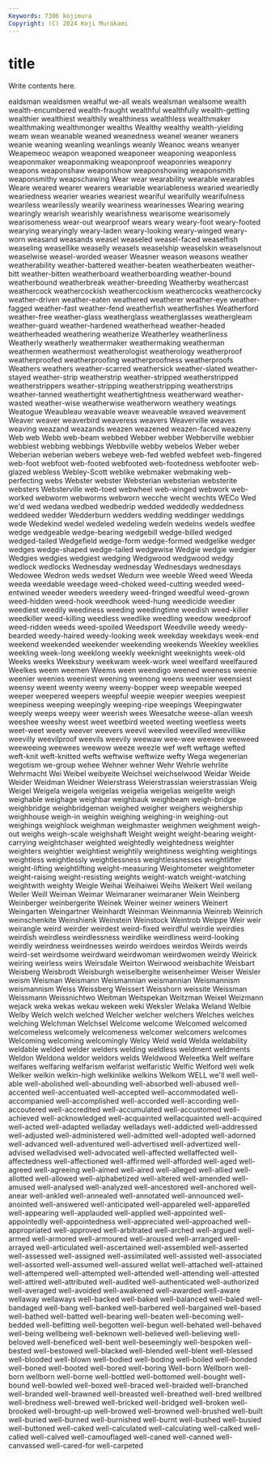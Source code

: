 ```yaml
---
Keywords: 7306 kojimura
Copyright: (C) 2024 Koji Murakami
---
```


# title

Write contents here.



ealdsman wealdsmen wealful we-all weals wealsman wealsome wealth wealth-encumbered wealth-fraught
wealthful wealthfully wealth-getting wealthier wealthiest wealthily wealthiness wealthless wealthmaker wealthmaking
wealthmonger wealths Wealthy wealthy wealth-yielding weam wean weanable weaned weanedness
weanel weaner weaners weanie weaning weanling weanlings weanly Weanoc weans
weanyer Weapemeoc weapon weaponed weaponeer weaponing weaponless weaponmaker weaponmaking weaponproof
weaponries weaponry weapons weaponshaw weaponshow weaponshowing weaponsmith weaponsmithy weapschawing Wear
wear wearability wearable wearables Weare weared wearer wearers weariable weariableness
wearied weariedly weariedness wearier wearies weariest weariful wearifully wearifulness weariless
wearilessly wearily weariness wearinesses Wearing wearing wearingly wearish wearishly wearishness
wearisome wearisomely wearisomeness wear-out wearproof wears weary weary-foot weary-footed wearying
wearyingly weary-laden weary-looking weary-winged weary-worn weasand weasands weasel weaseled weasel-faced
weaselfish weaseling weasellike weaselly weasels weaselship weaselskin weaselsnout weaselwise weasel-worded
weaser Weasner weason weasons weather weatherability weather-battered weather-beaten weatherbeaten weather-bitt
weather-bitten weatherboard weatherboarding weather-bound weatherbound weatherbreak weather-breeding Weatherby weathercast weathercock
weathercockish weathercockism weathercocks weathercocky weather-driven weather-eaten weathered weatherer weather-eye weather-fagged
weather-fast weather-fend weatherfish weatherfishes Weatherford weather-free weather-glass weatherglass weatherglasses weathergleam
weather-guard weather-hardened weatherhead weather-headed weatherheaded weathering weatherize Weatherley weatherliness Weatherly
weatherly weathermaker weathermaking weatherman weathermen weathermost weatherologist weatherology weatherproof weatherproofed
weatherproofing weatherproofness weatherproofs Weathers weathers weather-scarred weathersick weather-slated weather-stayed weather-strip
weatherstrip weather-stripped weatherstripped weatherstrippers weather-stripping weatherstripping weatherstrips weather-tanned weathertight weathertightness
weatherward weather-wasted weather-wise weatherwise weatherworn weathery weatings Weatogue Weaubleau weavable
weave weaveable weaved weavement Weaver weaver weaverbird weaveress weavers Weaverville
weaves weaving weazand weazands weazen weazened weazen-faced weazeny Web web
Webb web-beam webbed Webber webber Webberville webbier webbiest webbing webbings
Webbville webby webelos Weber weber Weberian weberian webers webeye web-fed
webfed webfeet web-fingered web-foot webfoot web-footed webfooted web-footedness webfooter web-glazed
webless Webley-Scott weblike webmaker webmaking web-perfecting webs Webster webster Websterian
websterian websterite websters Websterville web-toed webwheel web-winged webwork web-worked webworm
webworms webworn wecche wecht wechts WECo Wed we'd wed wedana
wedbed wedbedrip wedded weddedly weddedness weddeed wedder Wedderburn wedders wedding
weddinger weddings wede Wedekind wedel wedeled wedeling wedeln wedelns wedels
wedfee wedge wedgeable wedge-bearing wedgebill wedge-billed wedged wedged-tailed Wedgefield wedge-form
wedge-formed wedgelike wedger wedges wedge-shaped wedge-tailed wedgewise Wedgie wedgie wedgier
Wedgies wedgies wedgiest wedging Wedgwood wedgwood wedgy wedlock wedlocks Wednesday
wednesday Wednesdays wednesdays Wedowee Wedron weds wedset Wedurn wee weeble
Weed weed Weeda weeda weedable weedage weed-choked weed-cutting weeded weed-entwined
weeder weeders weedery weed-fringed weedful weed-grown weed-hidden weed-hook weedhook weed-hung
weedicide weedier weediest weedily weediness weeding weedingtime weedish weed-killer weedkiller
weed-killing weedless weedlike weedling weedow weedproof weed-ridden weeds weed-spoiled Weedsport
Weedville weedy weedy-bearded weedy-haired weedy-looking week weekday weekdays week-end weekend
weekended weekender weekending weekends Weekley weeklies weekling week-long weeklong weekly
weeknight weeknights week-old Weeks weeks Weeksbury weekwam week-work weel weelfard
weelfaured Weelkes weem weemen Weems ween weendigo weened weeness weenie
weenier weenies weeniest weening weenong weens weensier weensiest weensy weent
weenty weeny weeny-bopper weep weepable weeped weeper weepered weepers weepful
weepie weepier weepies weepiest weepiness weeping weepingly weeping-ripe weepings Weepingwater
weeply weeps weepy weer weerish wees Weesatche weese-allan weesh weeshee
weeshy weest weet weetbird weeted weeting weetless weets weet-weet weety
weever weevers weevil weeviled weevilled weevillike weevilly weevilproof weevils weevily
weewaw wee-wee weewee weeweed weeweeing weewees weewow weeze weezle wef
weft weftage wefted weft-knit weft-knitted wefts weftwise weftwize wefty Wega
wegenerian wegotism we-group wehee Wehner wehner Wehr Wehrle wehrlite Wehrmacht
Wei Weibel weibyeite Weichsel weichselwood Weidar Weide Weider Weidman Weidner
Weierstrass Weierstrassian weierstrassian Weig Weigel Weigela weigela weigelas weigelia weigelias
weigelite weigh weighable weighage weighbar weighbauk weighbeam weigh-bridge weighbridge weighbridgeman
weighed weigher weighers weighership weighhouse weigh-in weighin weighing weighing-in weighing-out
weighings weighlock weighman weighmaster weighmen weighment weigh-out weighs weigh-scale weighshaft
Weight weight weight-bearing weight-carrying weightchaser weighted weightedly weightedness weighter weighters
weightier weightiest weightily weightiness weighting weightings weightless weightlessly weightlessness weightlessnesses
weightlifter weight-lifting weightlifting weight-measuring Weightometer weightometer weight-raising weight-resisting weights weight-watch
weight-watching weightwith weighty Weigle Weihai Weihaiwei Weihs Weikert Weil weilang
Weiler Weill Weiman Weimar Weimaraner weimaraner Wein Weinberg Weinberger weinbergerite
Weinek Weiner weiner weiners Weinert Weingarten Weingartner Weinhardt Weinman Weinmannia
Weinreb Weinrich weinschenkite Weinshienk Weinstein Weinstock Weintrob Weippe Weir weir
weirangle weird weirder weirdest weird-fixed weirdful weirdie weirdies weirdish weirdless
weirdlessness weirdlike weirdliness weird-looking weirdly weirdness weirdnesses weirdo weirdoes weirdos
Weirds weirds weird-set weirdsome weirdward weirdwoman weirdwomen weirdy Weirick weiring
weirless weirs Weirsdale Weirton Weirwood weisbachite Weisbart Weisberg Weisbrodt Weisburgh
weiselbergite weisenheimer Weiser Weisler weism Weisman Weismann Weismannian weismannian Weismannism
weismannism Weiss Weissberg Weissert Weisshorn weissite Weissman Weissmann Weissnichtwo Weitman
Weitspekan Weitzman Weixel Weizmann wejack weka wekas wekau wekeen weki
Weksler Welaka Weland Welbie Welby Welch welch welched Welcher welcher
welchers Welches welches welching Welchman Welchsel Welcome welcome Welcomed welcomed
welcomeless welcomely welcomeness welcomer welcomers welcomes Welcoming welcoming welcomingly Welcy
Weld weld Welda weldability weldable welded welder welders welding weldless
weldment weldments Weldon Weldona weldor weldors welds Weldwood Weleetka Welf
welfare welfares welfaring welfarism welfarist welfaristic Welfic Welford weli welk
Welker welkin welkin-high welkinlike welkins Welkom WELL we'll well well-able
well-abolished well-abounding well-absorbed well-abused well-accented well-accentuated well-accepted well-accommodated well-accompanied well-accomplished
well-accorded well-according well-accoutered well-accredited well-accumulated well-accustomed well-achieved well-acknowledged well-acquainted wellacquainted
well-acquired well-acted well-adapted welladay welladays well-addicted well-addressed well-adjusted well-administered well-admitted
well-adopted well-adorned well-advanced well-adventured well-advertised well-advertized well-advised welladvised well-advocated well-affected
wellaffected well-affectedness well-affectioned well-affirmed well-afforded well-aged well-agreed well-agreeing well-aimed well-aired
well-alleged well-allied well-allotted well-allowed well-alphabetized well-altered well-amended well-amused well-analysed well-analyzed
well-ancestored well-anchored well-anear well-ankled well-annealed well-annotated well-announced well-anointed well-answered well-anticipated
well-appareled well-apparelled well-appearing well-applauded well-applied well-appointed well-appointedly well-appointedness well-appreciated well-approached
well-appropriated well-approved well-arbitrated well-arched well-argued well-armed well-armored well-armoured well-aroused well-arranged
well-arrayed well-articulated well-ascertained well-assembled well-asserted well-assessed well-assigned well-assimilated well-assisted well-associated
well-assorted well-assumed well-assured wellat well-attached well-attained well-attempered well-attempted well-attended well-attending
well-attested well-attired well-attributed well-audited well-authenticated well-authorized well-averaged well-avoided well-awakened well-awarded
well-aware wellaway wellaways well-backed well-baked well-balanced well-baled well-bandaged well-bang well-banked
well-barbered well-bargained well-based well-bathed well-batted well-bearing well-beaten well-becoming well-bedded well-befitting
well-begotten well-begun well-behated well-behaved well-being wellbeing well-beknown well-believed well-believing well-beloved
well-beneficed well-bent well-beseemingly well-bespoken well-bested well-bestowed well-blacked well-blended well-blent well-blessed
well-blooded well-blown well-bodied well-boding well-boiled well-bonded well-boned well-booted well-bored well-boring
Well-born Wellborn well-born wellborn well-borne well-bottled well-bottomed well-bought well-bound well-bowled
well-boxed well-braced well-braided well-branched well-branded well-brawned well-breasted well-breathed well-bred wellbred
well-bredness well-brewed well-bricked well-bridged well-broken well-brooked well-brought-up well-browed well-browned well-brushed
well-built well-buried well-burned well-burnished well-burnt well-bushed well-busied well-buttoned well-caked well-calculated
well-calculating well-calked well-called well-calved well-camouflaged well-caned well-canned well-canvassed well-cared-for well-carpeted
